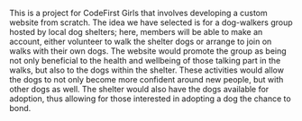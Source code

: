 This is a project for CodeFirst Girls that involves developing a custom website from scratch.
The idea we have selected is for a dog-walkers group hosted by local dog shelters; here, members will be able to make an account, either volunteer to walk the shelter dogs or arrange to join on walks with their own dogs. The website would promote the group as being not only beneficial to the health and wellbeing of those talking part in the walks, but also to the dogs within the shelter. These activities would allow the dogs to not only become more confident around new people, but with other dogs as well. The shelter would also have the dogs available for adoption, thus allowing for those interested in adopting a dog the chance to bond.
